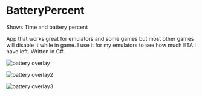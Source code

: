 # BatteryPercent
Shows Time and battery percent

App that works great for emulators and some games but most other games will disable it while in game. I use it for my emulators to see how much ETA i have left. Written in C#. 

![battery overlay](https://github.com/victory111111/BatteryPercent/assets/139520397/46a1bab3-baa2-4415-95d4-576fd8882cab)

![battery overlay2](https://github.com/victory111111/BatteryPercent/assets/139520397/57c5cad8-f17d-4381-bda0-a67f3e2549fc)

![battery overlay3](https://github.com/victory111111/BatteryPercent/assets/139520397/246a32a9-51d1-40c3-9eb0-159789094328)
